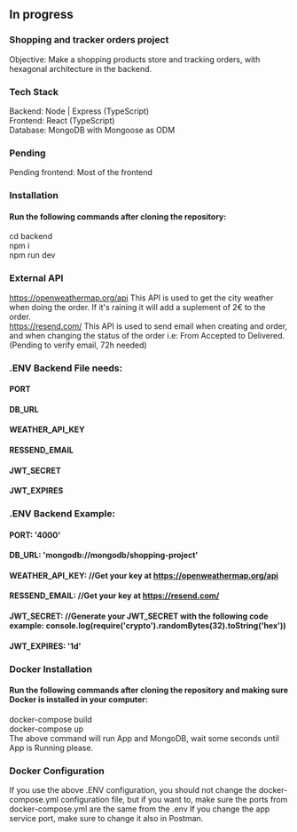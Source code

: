## In progress
### Shopping and tracker orders project
Objective: Make a shopping products store and tracking orders, with hexagonal architecture in the backend.   

### Tech Stack
Backend: Node | Express (TypeScript)   
Frontend: React (TypeScript)   
Database: MongoDB with Mongoose as ODM

### Pending
Pending frontend: Most of the frontend   

### Installation
#### Run the following commands after cloning the repository:
cd backend   
npm i   
npm run dev


### External API
https://openweathermap.org/api This API is used to get the city weather when doing the order. If it's raining it will add a suplement of 2€ to the order.   
https://resend.com/ This API is used to send email when creating and order, and when changing the status of the order i.e: From Accepted to Delivered. (Pending to verify email, 72h needed)

### .ENV Backend File needs:
#### PORT
#### DB_URL
#### WEATHER_API_KEY
#### RESSEND_EMAIL
#### JWT_SECRET
#### JWT_EXPIRES

### .ENV Backend Example:
#### PORT: '4000'
#### DB_URL: 'mongodb://mongodb/shopping-project'
#### WEATHER_API_KEY: //Get your key at https://openweathermap.org/api
#### RESSEND_EMAIL: //Get your key at https://resend.com/
#### JWT_SECRET: //Generate your JWT_SECRET with the following code example: console.log(require('crypto').randomBytes(32).toString('hex'))
#### JWT_EXPIRES: '1d'
   
### Docker Installation
#### Run the following commands after cloning the repository and making sure Docker is installed in your computer:
docker-compose build     
docker-compose up   
The above command will run App and MongoDB, wait some seconds until App is Running please.

### Docker Configuration
If you use the above .ENV configuration, you should not change the docker-compose.yml configuration file, but if you want to, make sure the ports from docker-compose.yml are the same from the .env
If you change the app service port, make sure to change it also in Postman.


